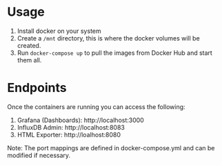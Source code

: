 # Usage

1. Install docker on your system
2. Create a `/mnt` directory, this is where the docker volumes will be created.
3. Run `docker-compose up` to pull the images from Docker Hub and start them all.

# Endpoints
Once the containers are running you can access the following:

1. Grafana (Dashboards): http://localhost:3000
1. InfluxDB Admin: http://localhost:8083
1. HTML Exporter: http://loalhost:8080

Note: The port mappings are defined in docker-compose.yml and can be modified if necessary.


